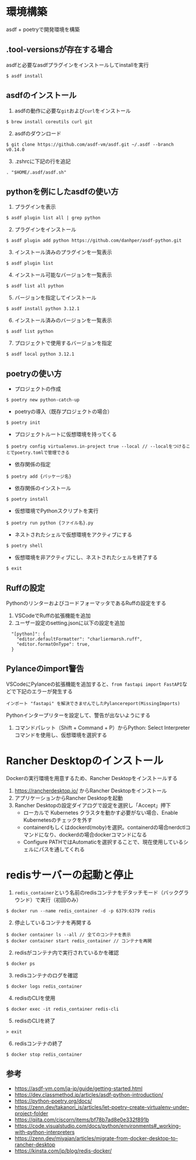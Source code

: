 # 環境構築
asdf + poetryで開発環境を構築

## .tool-versionsが存在する場合
asdfと必要なasdfプラグインをインストールしてinstallを実行
```
$ asdf install
```

## asdfのインストール
1. asdfの動作に必要な`git`および`curl`をインストール
```
$ brew install coreutils curl git
```
2. asdfのダウンロード
```
$ git clone https://github.com/asdf-vm/asdf.git ~/.asdf --branch v0.14.0
```
3. .zshrcに下記の行を追記
```
. "$HOME/.asdf/asdf.sh"
```

## pythonを例にしたasdfの使い方
1. プラグインを表示
```
$ asdf plugin list all | grep python
```
2. プラグインをインストール
```
$ asdf plugin add python https://github.com/danhper/asdf-python.git
```
3. インストール済みのプラグインを一覧表示
```
$ asdf plugin list
```
4. インストール可能なバージョンを一覧表示
```
$ asdf list all python
```
5. バージョンを指定してインストール
```
$ asdf install python 3.12.1
```
6. インストール済みのバージョンを一覧表示
```
$ asdf list python
```
7. プロジェクトで使用するバージョンを指定
```
$ asdf local python 3.12.1
```

## poetryの使い方
-  プロジェクトの作成
```
$ poetry new python-catch-up
```
-  poetryの導入（既存プロジェクトの場合）
```
$ poetry init
```
- プロジェクトルートに仮想環境を持ってくる
```
$ poetry config virtualenvs.in-project true --local // --localをつけることでpoetry.tomlで管理できる
```
- 依存関係の指定
```
$ poetry add {パッケージ名}
```
- 依存関係のインストール
```
$ poetry install
```
- 仮想環境でPythonスクリプトを実行
```
$ poetry run python {ファイル名}.py
```
- ネストされたシェルで仮想環境をアクティブにする
```
$ poetry shell
```
- 仮想環境を非アクティブにし、ネストされたシェルを終了する
```
$ exit
```

## Ruffの設定
PythonのリンターおよびコードフォーマッタであるRuffの設定をする
1. VSCodeでRuffの拡張機能を追加
2. ユーザー設定のsetting.jsonに以下の設定を追加
```
  "[python]": {
    "editor.defaultFormatter": "charliermarsh.ruff",
    "editor.formatOnType": true,
  }
```

## Pylanceのimport警告
VSCodeにPylanceの拡張機能を追加すると、`from fastapi import FastAPI`などで下記のエラーが発生する

`インポート "fastapi" を解決できませんでしたPylancereport(MissingImports)`

Pythonインタープリターを設定して、警告が出ないようにする
1. コマンドパレット（Shift + Command + P）からPython: Select Interpreterコマンドを使用し、仮想環境を選択する

# Rancher Desktopのインストール
Dockerの実行環境を用意するため、Rancher Desktopをインストールする
1. https://rancherdesktop.io/ からRancher Desktopをインストール
2. アプリケーションからRancher Desktopを起動
3. Rancher Desktopの設定ダイアログで設定を選択し「Accept」押下
    - ローカルで Kubernetes クラスタを動かす必要がない場合、Enable Kubernetesのチェックを外す
    - containerdもしくはdockerd(moby)を選択。containerdの場合nerdctlコマンドになり、dockerdの場合dockerコマンドになる
    - Configure PATHではAutomaticを選択することで、現在使用しているシェルにパスを通してくれる

# redisサーバーの起動と停止
1. `redis_container`という名前のredisコンテナをデタッチモード（バックグラウンド）で実行（初回のみ）
```
$ docker run --name redis_container -d -p 6379:6379 redis
```
2. 停止しているコンテナを再開する
```
$ docker container ls --all // 全てのコンテナを表示
$ docker container start redis_container // コンテナを再開
```
2. redisがコンテナ内で実行されているかを確認
```
$ docker ps
```
3. redisコンテナのログを確認
```
$ docker logs redis_container
```
4. redisのCLIを使用
```
$ docker exec -it redis_container redis-cli
```
5. redisのCLIを終了
```
> exit
```
6. redisコンテナの終了
```
$ docker stop redis_container
```

## 参考
- https://asdf-vm.com/ja-jp/guide/getting-started.html
- https://dev.classmethod.jp/articles/asdf-python-introduction/
- https://python-poetry.org/docs/
- https://zenn.dev/takanori_is/articles/let-poetry-create-virtualenv-under-project-folder
- https://qiita.com/ciscorn/items/bf78b7ad8e0e332f891b
- https://code.visualstudio.com/docs/python/environments#_working-with-python-interpreters
- https://zenn.dev/miyajan/articles/migrate-from-docker-desktop-to-rancher-desktop
- https://kinsta.com/jp/blog/redis-docker/
